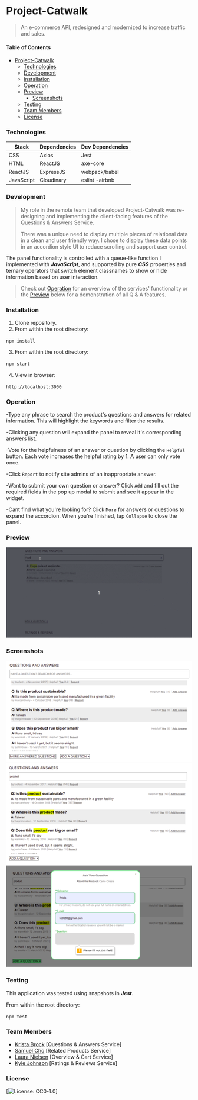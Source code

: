 # Project-Catwalk

> An e-commerce API, redesigned and modernized to increase traffic and sales.

#### Table of Contents

- [Project-Catwalk](#Project-Catwalk)
  - [Technologies](#Technologies)
  - [Development](#Development)
  - [Installation](#Installation)
  - [Operation](#Operation)
  - [Preview](#Preview)
    - [Screenshots](#Screenshots)
  - [Testing](#Testing)
  - [Team Members](#Team_Members)
  - [License](#License)

### Technologies

| Stack      | Dependencies | Dev Dependencies |
| ---------- | ------------ | ---------------- |
| CSS        | Axios        | Jest             |
| HTML       | ReactJS      | axe-core         |
| ReactJS    | ExpressJS    | webpack/babel    |
| JavaScript | Cloudinary   | eslint -airbnb   |

### Development

> My role in the remote team that developed Project-Catwalk was re-designing and implementing the client-facing features of the Questions & Answers Service.
>
> There was a unique need to display multiple pieces of relational data in a clean and user friendly way. I chose to display these data points in an accordion style UI to reduce scrolling and support user control.

The panel functionality is controlled with a queue-like function I implemented with **_JavaScript_**, and supported by pure **_CSS_** properties and ternary operators that switch element classnames to show or hide information based on user interaction.

> Check out [Operation](#Operation) for an overview of the services' functionality or the [Preview](#Preview) below for a demonstration of all Q & A features.

### Installation

1. Clone repository.
2. From within the root directory:

`npm install`

3. From within the root directory:

`npm start`

4. View in browser:

`http://localhost:3000`

### Operation

-Type any phrase to search the product's questions and answers for related information. This will highlight the keywords and filter the results.

-Clicking any question will expand the panel to reveal it's corresponding answers list.

-Vote for the helpfulness of an answer or question by clicking the `Helpful` button. Each vote increases the helpful rating by 1. A user can only vote once.

-Click `Report` to notify site admins of an inappropriate answer.

-Want to submit your own question or answer? Click `Add` and fill out the required fields in the pop up modal to submit and see it appear in the widget.

-Cant find what you're looking for? Click `More` for answers or questions to expand the accordion. When you're finished, tap `Collapse` to close the panel.

### Preview

![Preview](demo/qa-demo.gif)

### Screenshots

![Questions&Answers Widget](demo/qaOverview.png "Questions & Answers Widget")
![Search Highlight Feature](demo/qaSearchHighlight.png "Search Highlight Feature")
![Pop-up Modal](demo/qaModalForm.png "Pop-up Modal")

### Testing

This application was tested using snapshots in **_Jest_**.

From within the root directory:

`npm test`

### Team Members

- [Krista Brock](https://github.com/sereigh) [Questions & Answers Service]
- [Samuel Cho](https://github.com/SamuelCho-ubf) [Related Products Service]
- [Laura Nielsen](https://github.com/VioletGlen) [Overview & Cart Service]
- [Kyle Johnson](https://github.com/KyleJohnson42) [Ratings & Reviews Service]

### License

[![License: CC0-1.0](https://licensebuttons.net/l/zero/1.0/80x15.png)]

